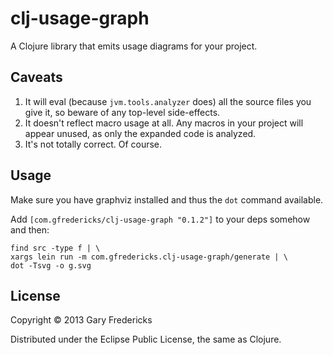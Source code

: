 # clj-usage-graph

A Clojure library that emits usage diagrams for your project.

## Caveats

1. It will eval (because `jvm.tools.analyzer` does) all the source
   files you give it, so beware of any top-level side-effects.
2. It doesn't reflect macro usage at all. Any macros in your project
   will appear unused, as only the expanded code is analyzed.
3. It's not totally correct. Of course.

## Usage

Make sure you have graphviz installed and thus the `dot` command
available.

Add `[com.gfredericks/clj-usage-graph "0.1.2"]` to your deps somehow
and then:

```
find src -type f | \
xargs lein run -m com.gfredericks.clj-usage-graph/generate | \
dot -Tsvg -o g.svg
```

## License

Copyright © 2013 Gary Fredericks

Distributed under the Eclipse Public License, the same as Clojure.
